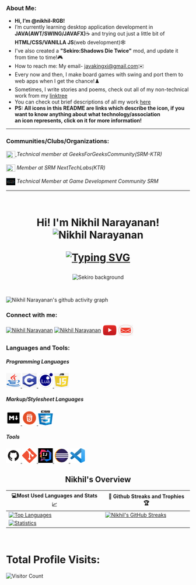 
### About Me:
- <strong>Hi, I’m @nikhil-RGB!</strong>
- I’m currently learning desktop application development in <strong>JAVA(AWT/SWING/JAVAFX)</strong>☕ and trying out just a little bit of <strong>HTML/CSS/VANILLA       JS</strong>(web development)🕸️ <br>
- I've also created a <strong>"Sekiro:Shadows Die Twice"</strong> mod, and update it from time to time!🎮<br>
- How to reach me: My email- javakingxi@gmail.com✉️<br>
- Every now and then, I make board games with swing and port them to web apps when I get the chance!♟️<br>
- Sometimes, I write stories and poems, check out all of my non-technical work from my [linktree](https://linktr.ee/nikhil_n67)<br>
- You can check out brief descriptions of all my work [here](https://nikhil-rgb.github.io)<br/>
- <strong>PS: All icons in this README are links which describe the icon, if you want to know anything about what technology/association<br/> an icon represents, click   on it for more information!</strong>


<hr/>


### Communities/Clubs/Organizations: 
 <a href="https://www.instagram.com/gfg_srmist/?hl=en" target="blank">
  <img src="https://user-images.githubusercontent.com/68727041/173083148-ddda97ef-7bec-4020-9a1e-e0ccb8d50c7b.png" width="25px" height="20px" align="center">
</a>  
  <i>Technical member at GeeksForGeeksCommunity(SRM-KTR)</i> 
  <br>
  <br>
  <a href="https://www.instagram.com/nexttechlab/?hl=en">
 <img src="https://user-images.githubusercontent.com/68727041/173084120-d2c33fd4-3fd7-4c2e-b172-4ba2e34ee01e.png" width="25px" height="20px" align="center"/></a> <i>Member at SRM NextTechLabs(KTR)</i>
 
   <br>
   <br>
  <a href="https://www.instagram.com/gamedevcom.srm/">
 <img src="assets//clubs//gdc-icon.png" width="25px" height="20px" align="center"/></a> <i>Technical Member at Game Development Community SRM</i>
 
 
  
  <br>
  <hr>
  <br>

<h1 align="center">Hi! I'm Nikhil Narayanan!
  
<img  src="https://raw.githubusercontent.com/aemmadi/aemmadi/master/wave.gif" alt="Nikhil Narayanan" width="30px" height="30px">
 
[![Typing SVG](https://readme-typing-svg.herokuapp.com?font=Montserrat&color=%246333F5&vCenter=true&lines=A+Passionate+Desktop+JAVA+GUI+Dev;I+mod+Sekiro+sometimes;Always+willing+to+learn+something+new)](https://git.io/typing-svg)

</h1>
<p align="center">
  <img src="https://images8.alphacoders.com/100/1003875.jpg" alt="Sekiro background">
 </p>
<br>

 ![Nikhil Narayanan's github activity graph](https://activity-graph.herokuapp.com/graph?username=nikhil-RGB&theme=react-dark)


<h3 align="left">Connect with me:</h3>
<p align="left">
  <a href="https://www.linkedin.com/in/nikhil-narayanan-rgb/" target="blank">
    <img
      align="center"
      src="https://raw.githubusercontent.com/rahuldkjain/github-profile-readme-generator/master/src/images/icons/Social/linked-in-alt.svg"
      alt="Nikhil Narayanan"
      height="30"
      width="40"
  /></a>
  <a href="https://instagram.com/nikhiln.exe" target="blank"
    ><img
      align="center"
      src="https://raw.githubusercontent.com/rahuldkjain/github-profile-readme-generator/master/src/images/icons/Social/instagram.svg"
      alt="Nikhil Narayanan"
      height="30"
      width="40"
  /></a>
  <a href="https://www.youtube.com/channel/UCpRm6vw32EW_cdel4-3AxyA" target="blank"
    ><img
      align="center"
      src="assets/connections/yt.png"
      alt="youtube"
      height="30"
      width="40"
  /></a>  
  <a href="mailto:javakingxi@gmail.com?'Reaching out to you'='Hi, I want to enquire about...'" rel="noopener" target="_blank">
    <img align="center" src="assets/connections/gmail.jpg" alt="email" height="30" width="40"/>
    </a>

</p>


<h3 align="left">Languages and Tools:</h3>
<h5 align="left">Programming Languages</h5>
    <a href="https://www.java.com/en/" target="_blank">
    <img
      src="assets/tools/java.png"
      alt="JAVA icon"
      width="40"
      height="40"
    />
  </a>
  <a href="https://www.cprogramming.com/" target="_blank">
    <img
      src="assets/tools/C.png"
      alt="C Programming"
      width="40"
      height="40"
    />
  </a>
  
  <a href="https://www.lua.org" target="_blank">
    <img
      src="assets/tools/LUA1.png"
      alt="LUA Programming"
      width="40"
      height="40"
    />
  </a>

  <a href="https://www.javascript.com" target="_blank">
    <img
      src="assets/tools/javascript.png"
      alt="JS Programming"
      width="40"
      height="40"
    />
  </a>
  <h5 align="left">Markup/Stylesheet Languages</h5>
  
   <a href="https://www.markdownguide.org" target="_blank">
    <img
      src="assets/tools/markdown.png"
      alt="markdown"
      width="40"
      height="40"
    />
  </a>
  
  <a href="https://developer.mozilla.org/en-US/docs/Glossary/HTML5" target="_blank">
    <img
      src="assets/tools/HTML.webp"
      alt="HTML5"
      width="40"
      height="40"
    />
  </a>
  
  
  <a href="https://developer.mozilla.org/en-US/docs/Web/CSS" target="_blank">
    <img
      src="assets/tools/CSS.jpg"
      alt="CSS3"
      width="40"
      height="40"
    />
  </a>
  <h5 align="left">Tools</h5>
   
  <a href="https://github.com" target="_blank">
    <img
      src="assets/tools/github-1.png"
      alt="Github!"
      width="40"
      height="40"
    />
  </a>
  
  <a href="https://git-scm.com" target="_blank">
    <img
      src="assets/tools/git.png"
      alt="git"
      width="40"
      height="40"
    />
  </a>
  
  <a href="https://www.google.com/url?sa=t&rct=j&q=&esrc=s&source=web&cd=&ved=2ahUKEwispIyOudz4AhX4nNgFHYWTCEUQFnoECBkQAQ&url=https%3A%2F%2Fwww.jetbrains.com%2Fidea%2F&usg=AOvVaw1dUbYp3QZeAgvbt0Z6D1Zw" target="_blank">
   <img
      src="assets/tools/intelli.jpg"
      alt="Intellij-IDE"
      width="40"
      height="40"
    />
  </a>
  
   <a href="https://www.eclipse.org/downloads/packages/release/kepler/sr1/eclipse-ide-java-developers" target="_blank">
   <img
      src="assets/tools/eclipse.png"
      alt="Eclipse-IDE"
      width="40"
      height="40"
    />
    </a>
    
   <a href="https://code.visualstudio.com/download" target="_blank">
   <img
      src="assets/tools/vscode.jpg"
      alt="VS-Code"
      width="40"
      height="40"
    />
    </a>
    
    
   
<br>

<h2 align="center">Nikhil's Overview</h2>

|💻Most Used Languages and Stats 📈|🎯 Github Streaks and Trophies 🏆|
|-----------------------------------|----------------------------------|
|[![Top Languages](https://github-readme-stats.vercel.app/api/top-langs/?username=nikhil-RGB&show_icons=true&theme=midnight-purple&layout=compact&hide_title=true)](https://github.com/nikhil-RGB)|[![Nikhil's GitHub Streaks](https://github-readme-streak-stats.herokuapp.com/?user=nikhil-RGB&theme=midnight-purple&hide_border=true)](https://github.com/nikhil-RGB)
|[![Statistics](https://github-readme-stats.vercel.app/api?username=nikhil-RGB&show_icons=true&theme=midnight-purple&hide_title=true)](https://github.com/nikhil-RGB)|
<br>
<h1 >Total Profile Visits:</h1> 

![Visitor Count](https://profile-counter.glitch.me/nikhil-RGB/count.svg)



